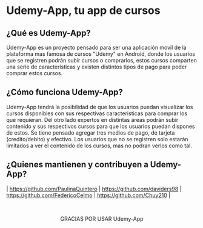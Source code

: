 <h1> Udemy-App, tu app de cursos</h1>

## ¿Qué es Udemy-App?

Udemy-App es un proyecto pensado para ser una aplicación movil de la plataforma mas famosa de cursos "Udemy" en Android, donde los usuarios que se registren 
podrán subir cursos o comprarlos, estos cursos comparten una serie de características y existen distintos tipos de pago para poder
comprar estos cursos.


## ¿Cómo funciona Udemy-App?

Udemy-App tendrá la posibilidad de que los usuarios puedan visualizar los cursos disponibles con sus respectivas caracteristicas para comprar los que requieran.
Del otro lado expertos en distintas áreas podrán subir contenido y sus respectivos cursos para que los usuarios puedan dispones de estos. Se tiene pensado agregar 
tres medios de pago, de tarjeta (credito/debito) y efectivo. Los usuarios que no se registren solo estarán limitados a ver el contenido de los cursos, mas no podran verlos
como tal.


## ¿Quienes mantienen y contribuyen a Udemy-App?

| https://github.com/PaulinaQuintero | https://github.com/daviders98 | https://github.com/FedericoCelmo | https://github.com/Chuy210 |

<br>
<p align="center">GRACIAS POR USAR Udemy-App</p>
